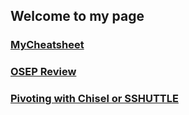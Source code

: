 ## Welcome to my page

### [MyCheatsheet](https://whitebear82.github.io/qca/qcarefined)
### [OSEP Review](https://whitebear82.github.io/reviews/osepreview)
### [Pivoting with Chisel or SSHUTTLE](https://whitebear82.github.io/blog/pivoting)